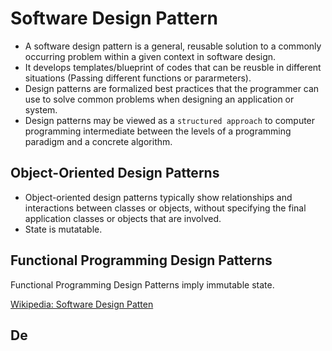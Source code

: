 # Software Design Pattern

- A software design pattern is a general, reusable solution to a commonly occurring problem within a given context in software design. 
- It develops templates/blueprint of codes that can be reusble in different situations (Passing different functions or pararmeters).
- Design patterns are formalized best practices that the programmer can use to solve common problems when designing an application or system.
- Design patterns may be viewed as a `structured approach` to computer programming intermediate between the levels of a programming paradigm and a concrete algorithm.


## Object-Oriented Design Patterns
- Object-oriented design patterns typically show relationships and interactions between classes or objects, without specifying the final application classes or objects that are involved. 
- State is mutatable.

## Functional Programming Design Patterns
Functional Programming Design Patterns imply immutable state. 

[Wikipedia: Software Design Patten](https://en.wikipedia.org/wiki/Software_design_pattern)
## De
